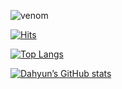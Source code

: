 ![venom](https://capsule-render.vercel.app/api?type=venom&height=300&color=gradient%4&text=Hi,%20I'm%20Dahyun%20👋🏻&descAlign=100&fontColor=333333&textBg=false&fontSize=70&animation=fadeIn)
<div align="left">

[![Hits](https://hits.seeyoufarm.com/api/count/incr/badge.svg?url=https%3A%2F%2Fgithub.com%2Fdaahyunk&count_bg=%23BA00F9&title_bg=%23000000&icon=iconify.svg&icon_color=%23FFFFFF&title=&edge_flat=false)](https://hits.seeyoufarm.com)

[![Top Langs](https://github-readme-stats.vercel.app/api/top-langs/?username=daahyunk&layout=compact&bg_color=000000)](https://github.com/csb1320/github-readme-stats)

[![Dahyun’s GitHub stats](https://github-readme-stats.vercel.app/api?username=daahyunk&include_all_commits=true&show_icons=true&theme=graywhite&bg_color=000000)](https://github.com/daahyunk/github-readme-stats)
</div>
